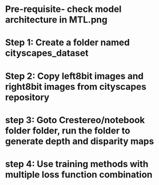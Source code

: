 # Pre-requisite- check model architecture in MTL.png

# Step 1: Create a folder named cityscapes_dataset
# Step 2: Copy left8bit images and right8bit images from cityscapes repository
# step 3: Goto Crestereo/notebook folder folder, run the folder to generate depth and disparity maps
# step 4: Use training methods with multiple loss function combination

